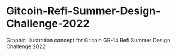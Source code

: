 # Gitcoin-Refi-Summer-Design-Challenge-2022
Graphic Illustration concept for Gitcoin GR-14 Refi Summer Design Challenge 2022
